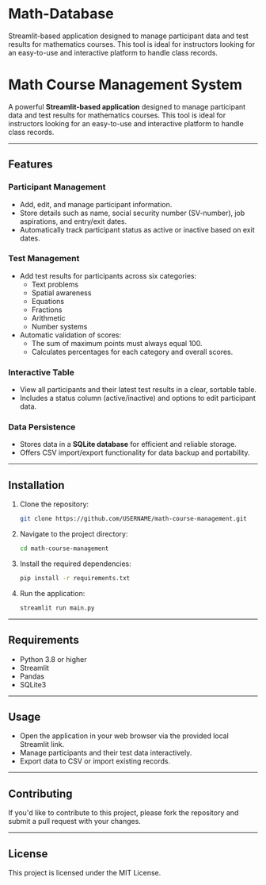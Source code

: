 # Math-Database
Streamlit-based application designed to manage participant data and test results for mathematics courses. This tool is ideal for instructors looking for an easy-to-use and interactive platform to handle class records.
# Math Course Management System

A powerful **Streamlit-based application** designed to manage participant data and test results for mathematics courses. This tool is ideal for instructors looking for an easy-to-use and interactive platform to handle class records.

---

## **Features**

### **Participant Management**
- Add, edit, and manage participant information.
- Store details such as name, social security number (SV-number), job aspirations, and entry/exit dates.
- Automatically track participant status as active or inactive based on exit dates.

### **Test Management**
- Add test results for participants across six categories:
  - Text problems
  - Spatial awareness
  - Equations
  - Fractions
  - Arithmetic
  - Number systems
- Automatic validation of scores:
  - The sum of maximum points must always equal 100.
  - Calculates percentages for each category and overall scores.

### **Interactive Table**
- View all participants and their latest test results in a clear, sortable table.
- Includes a status column (active/inactive) and options to edit participant data.

### **Data Persistence**
- Stores data in a **SQLite database** for efficient and reliable storage.
- Offers CSV import/export functionality for data backup and portability.

---

## **Installation**

1. Clone the repository:
   ```bash
   git clone https://github.com/USERNAME/math-course-management.git
   ```

2. Navigate to the project directory:
   ```bash
   cd math-course-management
   ```

3. Install the required dependencies:
   ```bash
   pip install -r requirements.txt
   ```

4. Run the application:
   ```bash
   streamlit run main.py
   ```

---

## **Requirements**
- Python 3.8 or higher
- Streamlit
- Pandas
- SQLite3

---

## **Usage**
- Open the application in your web browser via the provided local Streamlit link.
- Manage participants and their test data interactively.
- Export data to CSV or import existing records.

---

## **Contributing**
If you'd like to contribute to this project, please fork the repository and submit a pull request with your changes.

---

## **License**
This project is licensed under the MIT License.
